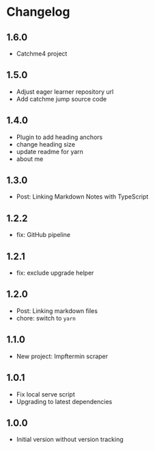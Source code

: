 # Changelog

## 1.6.0

- Catchme4 project

## 1.5.0

- Adjust eager learner repository url
- Add catchme jump source code

## 1.4.0

- Plugin to add heading anchors
- change heading size
- update readme for yarn
- about me

## 1.3.0

- Post: Linking Markdown Notes with TypeScript

## 1.2.2

- fix: GitHub pipeline

## 1.2.1

- fix: exclude upgrade helper

## 1.2.0

- Post: Linking markdown files
- chore: switch to `yarn`

## 1.1.0

- New project: Impftermin scraper

## 1.0.1

- Fix local serve script
- Upgrading to latest dependencies

## 1.0.0

- Initial version without version tracking
